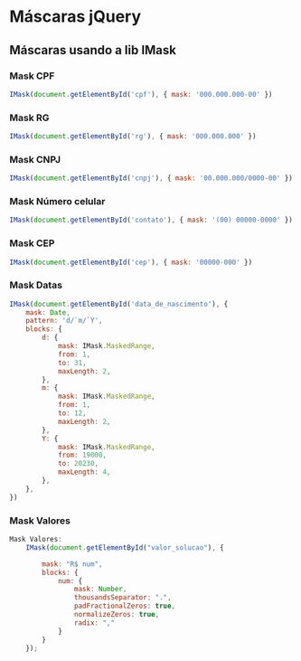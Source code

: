 <!--Máscaras usando a lib IMask

Mask CPF:
	IMask(document.getElementById("cpf"), { mask: "000.000.000-00" });

Mask RG:
	IMask(document.getElementById("rg"), { mask: "000.000.000" });

Mask CNPJ:
	IMask(document.getElementById("cnpj"), { mask: "00.000.000/0000-00" });

Mask Número celular:
	IMask(document.getElementById("contato"), { mask: "(00) 00000-0000" });

Mask CEP:
	IMask(document.getElementById("cep"), { mask: "00000-000" });

Mask Datas:
	IMask(document.getElementById("data_de_nascimento"), {
        mask: Date,
        pattern: "d/`m/`Y",
        blocks: {
            d: {
                mask: IMask.MaskedRange,
                from: 1,
                to: 31,
                maxLength: 2,
            },     
            m: {
                mask: IMask.MaskedRange,
                from: 1,
                to: 12,
                maxLength: 2,
            },
            Y: {
                mask: IMask.MaskedRange,
                from: 19000,
                to: 20230,
                maxLength: 4,
            }
        },
    });

Mask Valores:
	IMask(document.getElementById("valor_solucao"), {

        mask: "R$ num",
        blocks: {
            num: {
                mask: Number,
                thousandsSeparator: ".",
                padFractionalZeros: true,
                normalizeZeros: true,
                radix: ","
            }
        }
    });-->

# Máscaras jQuery

## Máscaras usando a lib IMask

### Mask CPF

```javascript
IMask(document.getElementById('cpf'), { mask: '000.000.000-00' })
```

### Mask RG

```javascript
IMask(document.getElementById('rg'), { mask: '000.000.000' })
```

### Mask CNPJ

```javascript
IMask(document.getElementById('cnpj'), { mask: '00.000.000/0000-00' })
```

### Mask Número celular

```javascript
IMask(document.getElementById('contato'), { mask: '(00) 00000-0000' })
```

### Mask CEP

```javascript
IMask(document.getElementById('cep'), { mask: '00000-000' })
```

### Mask Datas

```javascript
IMask(document.getElementById('data_de_nascimento'), {
	mask: Date,
	pattern: 'd/`m/`Y',
	blocks: {
		d: {
			mask: IMask.MaskedRange,
			from: 1,
			to: 31,
			maxLength: 2,
		},
		m: {
			mask: IMask.MaskedRange,
			from: 1,
			to: 12,
			maxLength: 2,
		},
		Y: {
			mask: IMask.MaskedRange,
			from: 19000,
			to: 20230,
			maxLength: 4,
		},
	},
})
```

### Mask Valores

```javascript
Mask Valores:
	IMask(document.getElementById("valor_solucao"), {

        mask: "R$ num",
        blocks: {
            num: {
                mask: Number,
                thousandsSeparator: ".",
                padFractionalZeros: true,
                normalizeZeros: true,
                radix: ","
            }
        }
    });
```
